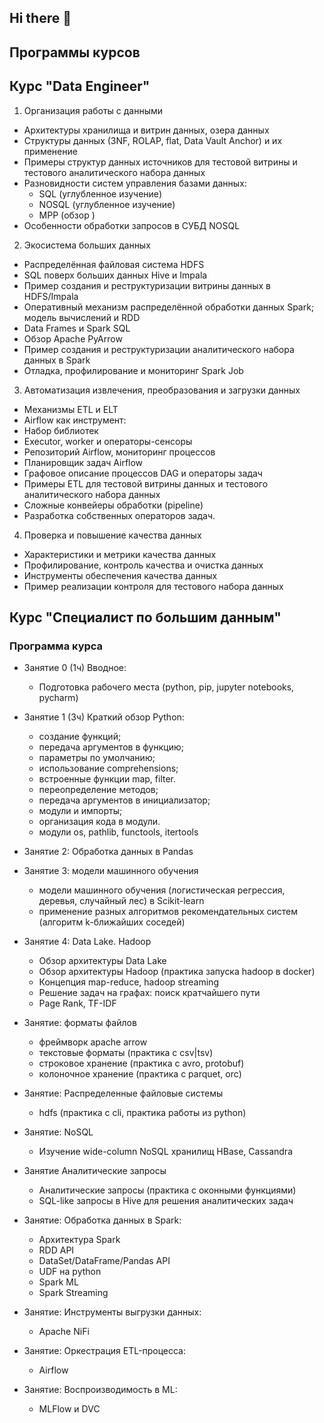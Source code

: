 ## Hi there 👋

## Программы курсов

## Курс "Data Engineer"

1.  Организация работы с данными
  - Архитектуры хранилища и витрин данных, озера данных
  - Структуры данных (3NF, ROLAP, flat, Data Vault Anchor) и их применение
  - Примеры структур данных источников для тестовой витрины и тестового аналитического набора данных
  - Разновидности систем управления базами данных:
    - SQL (углубленное изучение)
    - NOSQL (углубленное изучение)
    - MPP (обзор )
  - Особенности обработки запросов в СУБД NOSQL
2.    Экосистема больших данных
  - Распределённая файловая система HDFS
  - SQL поверх больших данных Hive и Impala
  - Пример создания и реструктуризации витрины данных в HDFS/Impala
  - Оперативный механизм распределённой обработки данных Spark; модель вычислений и RDD
  - Data Frames и Spark SQL
  - Обзор Apache PyArrow
  - Пример создания и реструктуризации аналитического набора данных в Spark
  - Отладка, профилирование и мониторинг Spark Job
3.    Автоматизация извлечения, преобразования и загрузки данных
  - Механизмы ETL и ELT
  - Airflow как инструмент:
  - Набор библиотек
  -  Executor, worker и операторы-сенсоры
  - Репозиторий Airflow, мониторинг процессов
  - Планировщик задач Airflow
  - Графовое описание процессов DAG и операторы задач
  - Примеры ETL для тестовой витрины данных и тестового аналитического набора данных
  - Сложные конвейеры обработки (pipeline)
  - Разработка собственных операторов задач.
4.    Проверка и повышение качества данных
  - Характеристики и метрики качества данных
  - Профилирование, контроль качества и очистка данных
  - Инструменты обеспечения качества данных
  - Пример реализации контроля для тестового набора данных


## Курс "Специалист по большим данным"

### Программа курса

- Занятие 0 (1ч) Вводное:
  - Подготовка рабочего места (python, pip, jupyter notebooks, pycharm)
- Занятие 1 (3ч) Краткий обзор Python:
  - создание функций;
  - передача аргументов в функцию;
  - параметры по умолчанию;
  - использование comprehensions;
  - встроенные функции map, filter.
  - переопределение методов;
  - передача аргументов в инициализатор;
  - модули и импорты;
  - организация кода в модули.
  - модули os, pathlib, functools, itertools
- Занятие 2: Обработка данных в Pandas

- Занятие 3: модели машинного обучения
  - модели машинного обучения (логистическая регрессия, деревья, случайный лес) в Scikit-learn
  - применение разных алгоритмов рекомендательных систем (алгоритм k-ближайших соседей)

- Занятие 4: Data Lake. Hadoop
  - Обзор архитектуры Data Lake
  - Обзор архитектуры Hadoop (практика запуска hadoop в docker)
  - Концепция map-reduce, hadoop streaming
  - Решение задач на графах: поиск кратчайшего пути
  - Page Rank, TF-IDF

- Занятие: форматы файлов
  - фреймворк apache arrow
  - текстовые форматы (практика с csv|tsv)
  - строковое хранение (практика с avro, protobuf)
  - колоночное хранение (практика с parquet, orc)

- Занятие: Распределенные файловые системы
  - hdfs (практика с cli, практика работы из python)

- Занятие: NoSQL
  - Изучение wide-column NoSQL хранилищ HBase, Cassandra

- Занятие Аналитические запросы
  - Аналитические запросы (практика с оконными функциями)
  - SQL-like запросы в Hive для решения аналитических задач 

- Занятие: Обработка данных в Spark:
  - Архитектура Spark
  - RDD API
  - DataSet/DataFrame/Pandas API
  - UDF на python
  - Spark ML
  - Spark Streaming

- Занятие: Инструменты выгрузки данных:
  - Apache NiFi

- Занятие: Оркестрация ETL-процесса:
  - Airflow
 
- Занятие: Воспроизводимость в ML:
  - MLFlow и DVC

